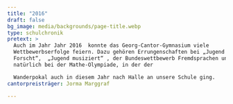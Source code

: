 ```yaml
---
title: "2016"
draft: false
bg_image: media/backgrounds/page-title.webp
type: schulchronik
pretext: >
  Auch im Jahr Jahr 2016  konnte das Georg-Cantor-Gymnasium viele
  Wettbewerbserfolge feiern. Dazu gehören Errungenschaften bei „Jugend
  Forscht“,  „Jugend musiziert“ , der Bundeswettbewerb Fremdsprachen und
  natürlich bei der Mathe-Olympiade, in der der

  Wanderpokal auch in diesem Jahr nach Halle an unsere Schule ging.
cantorpreisträger: Jorma Marggraf

---
```

